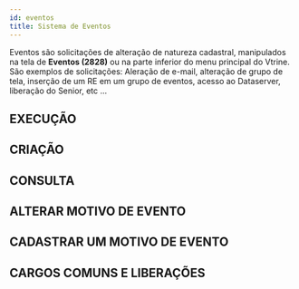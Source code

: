 ```yaml
---
id: eventos
title: Sistema de Eventos
---
```


Eventos são solicitações de alteração de natureza cadastral, manipulados na tela de **Eventos (2828)** ou na parte inferior do menu principal do Vtrine. São exemplos de solicitações: Aleração de e-mail, alteração de grupo de tela, inserção de um RE em um grupo de eventos, acesso ao Dataserver, liberação do Senior, etc ...

## EXECUÇÃO 

## CRIAÇÃO

## CONSULTA

## ALTERAR MOTIVO DE EVENTO

## CADASTRAR UM MOTIVO DE EVENTO

## CARGOS COMUNS E LIBERAÇÕES 
